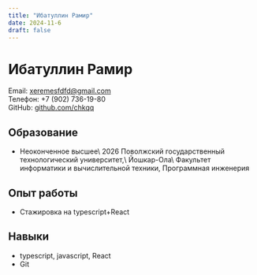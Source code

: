 ```yaml
---
title: "Ибатуллин Рамир"
date: 2024-11-6
draft: false
---
```


# Ибатуллин Рамир
Email: xeremesfdfd@gmail.com  
Телефон: +7 (902) 736-19-80  
GitHub: [github.com/chkqq](https://github.com/chkqq)  

## Образование
- Неоконченное высшее\ 2026 Поволжский государственный технологический университет,\ Йошкар-Ола\ Факультет информатики и вычислительной техники, Программная инженерия
## Опыт работы
- Стажировка на typescript+React
## Навыки
- typescript, javascript, React  
- Git